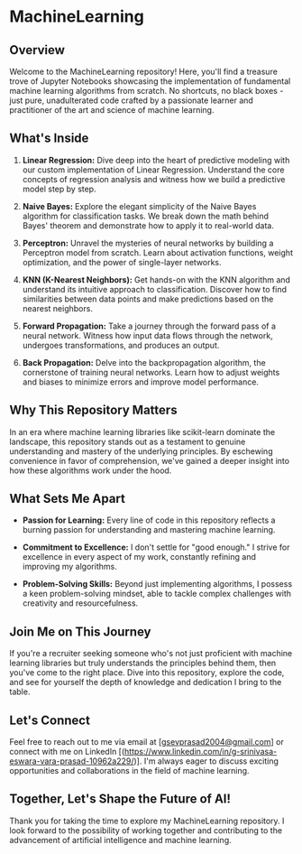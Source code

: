 # MachineLearning

## Overview

Welcome to the MachineLearning repository! Here, you'll find a treasure trove of Jupyter Notebooks showcasing the implementation of fundamental machine learning algorithms from scratch. No shortcuts, no black boxes - just pure, unadulterated code crafted by a passionate learner and practitioner of the art and science of machine learning.

## What's Inside
1. **Linear Regression:** Dive deep into the heart of predictive modeling with our custom implementation of Linear Regression. Understand the core concepts of regression analysis and witness how we build a predictive model step by step.

2. **Naive Bayes:** Explore the elegant simplicity of the Naive Bayes algorithm for classification tasks. We break down the math behind Bayes' theorem and demonstrate how to apply it to real-world data.

3. **Perceptron:** Unravel the mysteries of neural networks by building a Perceptron model from scratch. Learn about activation functions, weight optimization, and the power of single-layer networks.

4. **KNN (K-Nearest Neighbors):** Get hands-on with the KNN algorithm and understand its intuitive approach to classification. Discover how to find similarities between data points and make predictions based on the nearest neighbors.

5. **Forward Propagation:** Take a journey through the forward pass of a neural network. Witness how input data flows through the network, undergoes transformations, and produces an output.

6. **Back Propagation:** Delve into the backpropagation algorithm, the cornerstone of training neural networks. Learn how to adjust weights and biases to minimize errors and improve model performance.


## Why This Repository Matters

In an era where machine learning libraries like scikit-learn dominate the landscape, this repository stands out as a testament to genuine understanding and mastery of the underlying principles. By eschewing convenience in favor of comprehension, we've gained a deeper insight into how these algorithms work under the hood.

## What Sets Me Apart

- **Passion for Learning:** Every line of code in this repository reflects a burning passion for understanding and mastering machine learning.
  
- **Commitment to Excellence:** I don't settle for "good enough." I strive for excellence in every aspect of my work, constantly refining and improving my algorithms.
  
- **Problem-Solving Skills:** Beyond just implementing algorithms, I possess a keen problem-solving mindset, able to tackle complex challenges with creativity and resourcefulness.

## Join Me on This Journey

If you're a recruiter seeking someone who's not just proficient with machine learning libraries but truly understands the principles behind them, then you've come to the right place. Dive into this repository, explore the code, and see for yourself the depth of knowledge and dedication I bring to the table.

## Let's Connect

Feel free to reach out to me via email at [gsevprasad2004@gmail.com] or connect with me on LinkedIn [(https://www.linkedin.com/in/g-srinivasa-eswara-vara-prasad-10962a229/)]. I'm always eager to discuss exciting opportunities and collaborations in the field of machine learning.

## Together, Let's Shape the Future of AI!

Thank you for taking the time to explore my MachineLearning repository. I look forward to the possibility of working together and contributing to the advancement of artificial intelligence and machine learning.
